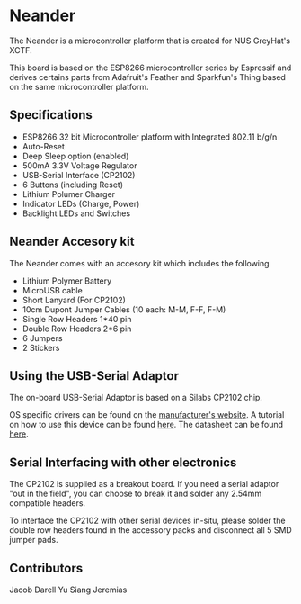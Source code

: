 # Neander



The Neander is a microcontroller platform that is created for NUS GreyHat's XCTF.

This board is based on the ESP8266 microcontroller series by Espressif and derives certains parts from Adafruit's Feather and Sparkfun's Thing based on the same microcontroller platform.

## Specifications

- ESP8266 32 bit Microcontroller platform with Integrated 802.11 b/g/n
- Auto-Reset
- Deep Sleep option (enabled)
- 500mA 3.3V Voltage Regulator
- USB-Serial Interface (CP2102)
- 6 Buttons (including Reset)
- Lithium Polumer Charger
- Indicator LEDs (Charge, Power)
- Backlight LEDs and Switches

## Neander Accesory kit

The Neander comes with an accesory kit which includes the following

- Lithium Polymer Battery
- MicroUSB cable
- Short Lanyard (For CP2102)
- 10cm Dupont Jumper Cables (10 each: M-M, F-F, F-M)
- Single Row Headers 1*40 pin
- Double Row Headers 2*6 pin
- 6 Jumpers
- 2 Stickers

## Using the USB-Serial Adaptor

The on-board USB-Serial Adaptor is based on a Silabs CP2102 chip.

OS specific drivers can be found on the [manufacturer's website](http://www.silabs.com/products/mcu/Pages/USBtoUARTBridgeVCPDrivers.aspx). A tutorial on how to use this device can be found [here](https://learn.sparkfun.com/tutorials/cp2102-usb-to-serial-converter-hook-up-guide). The datasheet can be found [here](https://cdn.sparkfun.com/datasheets/BreakoutBoards/CP2102_v1.2.pdf).

## Serial Interfacing with other electronics

The CP2102 is supplied as a breakout board. If you need a serial adaptor "out in the field", you can choose to break it and solder any 2.54mm compatible headers.

To interface the CP2102 with other serial devices in-situ, please solder the double row headers found in the accessory packs and disconnect all 5 SMD jumper pads.

## Contributors

Jacob
Darell
Yu Siang
Jeremias